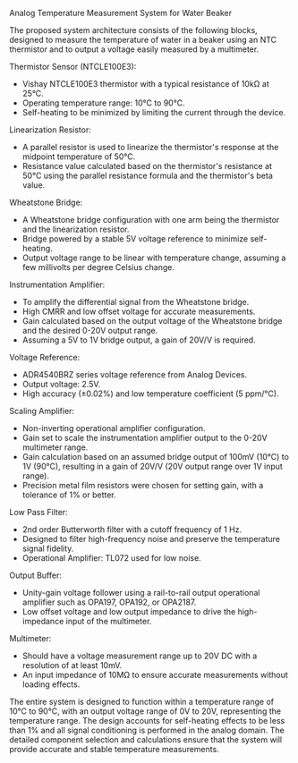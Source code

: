 Analog Temperature Measurement System for Water Beaker

The proposed system architecture consists of the following blocks, designed to measure the temperature of water in a beaker using an NTC thermistor and to output a voltage easily measured by a multimeter.

Thermistor Sensor (NTCLE100E3):
- Vishay NTCLE100E3 thermistor with a typical resistance of 10kΩ at 25°C.
- Operating temperature range: 10°C to 90°C.
- Self-heating to be minimized by limiting the current through the device.

Linearization Resistor:
- A parallel resistor is used to linearize the thermistor's response at the midpoint temperature of 50°C.
- Resistance value calculated based on the thermistor's resistance at 50°C using the parallel resistance formula and the thermistor's beta value.

Wheatstone Bridge:
- A Wheatstone bridge configuration with one arm being the thermistor and the linearization resistor.
- Bridge powered by a stable 5V voltage reference to minimize self-heating.
- Output voltage range to be linear with temperature change, assuming a few millivolts per degree Celsius change.

Instrumentation Amplifier:
- To amplify the differential signal from the Wheatstone bridge.
- High CMRR and low offset voltage for accurate measurements.
- Gain calculated based on the output voltage of the Wheatstone bridge and the desired 0-20V output range.
- Assuming a 5V to 1V bridge output, a gain of 20V/V is required.

Voltage Reference:
- ADR4540BRZ series voltage reference from Analog Devices.
- Output voltage: 2.5V.
- High accuracy (±0.02%) and low temperature coefficient (5 ppm/°C).

Scaling Amplifier:
- Non-inverting operational amplifier configuration.
- Gain set to scale the instrumentation amplifier output to the 0-20V multimeter range.
- Gain calculation based on an assumed bridge output of 100mV (10°C) to 1V (90°C), resulting in a gain of 20V/V (20V output range over 1V input range).
- Precision metal film resistors were chosen for setting gain, with a tolerance of 1% or better.

Low Pass Filter:
- 2nd order Butterworth filter with a cutoff frequency of 1 Hz.
- Designed to filter high-frequency noise and preserve the temperature signal fidelity.
- Operational Amplifier: TL072 used for low noise.

Output Buffer:
- Unity-gain voltage follower using a rail-to-rail output operational amplifier such as OPA197, OPA192, or OPA2187.
- Low offset voltage and low output impedance to drive the high-impedance input of the multimeter.

Multimeter:
- Should have a voltage measurement range up to 20V DC with a resolution of at least 10mV.
- An input impedance of 10MΩ to ensure accurate measurements without loading effects.

The entire system is designed to function within a temperature range of 10°C to 90°C, with an output voltage range of 0V to 20V, representing the temperature range. The design accounts for self-heating effects to be less than 1% and all signal conditioning is performed in the analog domain. The detailed component selection and calculations ensure that the system will provide accurate and stable temperature measurements.